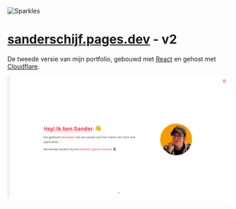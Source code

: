 
![Sparkles](/public/favicon.ico)
# [sanderschijf.pages.dev](http://sanderschijf.pages.dev) - v2

De tweede versie van mijn portfolio, gebouwd met [React](https://reactjs.org/) en gehost met [Cloudflare](https://pages.cloudflare.com/).

![Demo](/src/assets/img/demo.png)